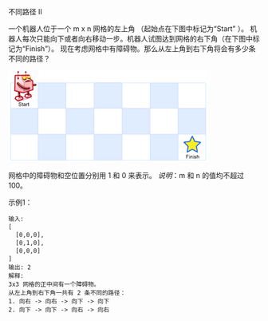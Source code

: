 不同路径 II

一个机器人位于一个 m x n 网格的左上角 （起始点在下图中标记为“Start” ）。
机器人每次只能向下或者向右移动一步。机器人试图达到网格的右下角（在下图中标记为“Finish”）。
现在考虑网格中有障碍物。那么从左上角到右下角将会有多少条不同的路径？

![...](./other/1.png)

网格中的障碍物和空位置分别用 1 和 0 来表示。
*说明*：m 和 n 的值均不超过 100。

示例1：
```
输入:
[
  [0,0,0],
  [0,1,0],
  [0,0,0]
]
输出: 2
解释:
3x3 网格的正中间有一个障碍物。
从左上角到右下角一共有 2 条不同的路径：
1. 向右 -> 向右 -> 向下 -> 向下
2. 向下 -> 向下 -> 向右 -> 向右
```
